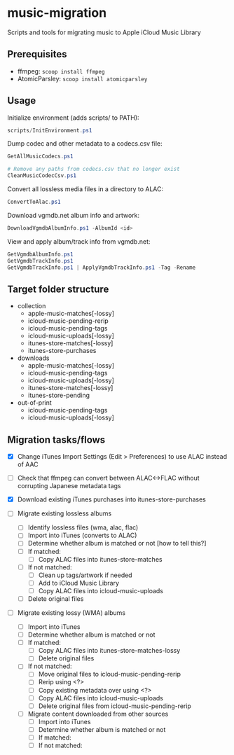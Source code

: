 # music-migration
Scripts and tools for migrating music to Apple iCloud Music Library

## Prerequisites
- ffmpeg: ```scoop install ffmpeg```
- AtomicParsley: ```scoop install atomicparsley```

## Usage
Initialize environment (adds scripts/ to PATH):
```powershell
scripts/InitEnvironment.ps1
```

Dump codec and other metadata to a codecs.csv file:
```powershell
GetAllMusicCodecs.ps1

# Remove any paths from codecs.csv that no longer exist
CleanMusicCodecCsv.ps1
```

Convert all lossless media files in a directory to ALAC:
```powershell
ConvertToAlac.ps1
```

Download vgmdb.net album info and artwork:
```powershell
DownloadVgmdbAlbumInfo.ps1 -AlbumId <id>
```

View and apply album/track info from vgmdb.net:
```powershell
GetVgmdbAlbumInfo.ps1
GetVgmdbTrackInfo.ps1
GetVgmdbTrackInfo.ps1 | ApplyVgmdbTrackInfo.ps1 -Tag -Rename
```

## Target folder structure
- collection
  - apple-music-matches[-lossy]
  - icloud-music-pending-rerip
  - icloud-music-pending-tags
  - icloud-music-uploads[-lossy]
  - itunes-store-matches[-lossy]
  - itunes-store-purchases
- downloads
  - apple-music-matches[-lossy]
  - icloud-music-pending-tags
  - icloud-music-uploads[-lossy]
  - itunes-store-matches[-lossy]
  - itunes-store-pending
- out-of-print
  - icloud-music-pending-tags
  - icloud-music-uploads[-lossy]

## Migration tasks/flows
- [x] Change iTunes Import Settings (Edit > Preferences) to use ALAC instead of AAC

- [ ] Check that ffmpeg can convert between ALAC<->FLAC without corrupting Japanese metadata tags
- [x] Download existing iTunes purchases into itunes-store-purchases
- [ ] Migrate existing lossless albums
    - [ ] Identify lossless files (wma, alac, flac)
    - [ ] Import into iTunes (converts to ALAC)
    - [ ] Determine whether album is matched or not [how to tell this?]
    - [ ] If matched:
        - [ ] Copy ALAC files into itunes-store-matches
    - [ ] If not matched:
        - [ ] Clean up tags/artwork if needed
        - [ ] Add to iCloud Music Library
        - [ ] Copy ALAC files into icloud-music-uploads
    - [ ] Delete original files
- [ ] Migrate existing lossy (WMA) albums
    - [ ] Import into iTunes
    - [ ] Determine whether album is matched or not
    - [ ] If matched:
        - [ ] Copy ALAC files into itunes-store-matches-lossy
        - [ ] Delete original files
    - [ ] If not matched:
        - [ ] Move original files to icloud-music-pending-rerip
        - [ ] Rerip using <?>
        - [ ] Copy existing metadata over using <?>
        - [ ] Copy ALAC files into icloud-music-uploads
        - [ ] Delete original files from icloud-music-pending-rerip
    - [ ] Migrate content downloaded from other sources
        - [ ] Import into iTunes
        - [ ] Determine whether album is matched or not
        - [ ] If matched:
        - [ ] If not matched:
